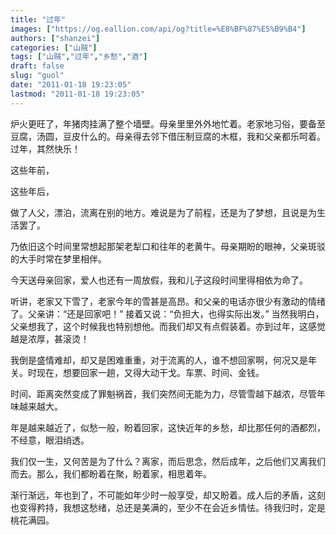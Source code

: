 ```yaml
---
title: "过年"
images: ["https://og.eallion.com/api/og?title=%E8%BF%87%E5%B9%B4"]
authors: ["shanzei"]
categories: ["山贼"]
tags: ["山贼","过年","乡愁","酒"]
draft: false
slug: "guol"
date: "2011-01-18 19:23:05"
lastmod: "2011-01-18 19:23:05"
---
```


 炉火更旺了，年猪肉挂满了整个墙壁。母亲里里外外地忙着。老家地习俗，要备至豆腐，汤圆，豆皮什么的。母亲得去邻下借压制豆腐的木框，我和父亲都乐呵着。过年，其然快乐！

这些年前，

这些年后，

做了人父，漂泊，流离在别的地方。难说是为了前程，还是为了梦想，且说是为生活罢了。

乃依旧这个时间里常想起那架老犁口和往年的老黄牛。母亲期盼的眼神，父亲斑驳的大手时常在梦里相伴。

今天送母亲回家，爱人也还有一周放假，我和儿子这段时间里得相依为命了。

听讲，老家又下雪了，老家今年的雪甚是高昂。和父亲的电话亦很少有激动的情绪了。父亲讲：“还是回家吧！” 接着又说：“负担大，也得实际出发。” 当然我明白，父亲想我了，这个时候我也特别想他。而我们却又有点假装着。亦到过年，这感觉越是浓厚，甚滚烫！

我倒是盛情难却，却又是困难重重，对于流离的人，谁不想回家啊，何况又是年关。时现在，想要回家一趟，又得大动干戈。车票、时间、金钱。

时间、距离突然变成了罪魁祸首，我们突然间无能为力，尽管雪越下越浓，尽管年味越来越大。

年是越来越近了，似愁一般，盼着回家，这快近年的乡愁，却比那任何的酒都烈，不经意，眼泪绡透。

我们仅一生，又何苦是为了什么？离家，而后思念，然后成年，之后他们又离我们而去。那么，我们都盼着在聚，盼着家，相思着年。

渐行渐远，年也到了，不可能如年少时一般享受，却又盼着。成人后的矛盾，这刻也变得矜持，我想这愁绪，总还是美满的，至少不在会近乡情怯。待我归时，定是桃花满园。
